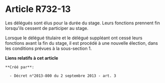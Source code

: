 # Article R732-13

Les délégués sont élus pour la durée du stage. Leurs fonctions prennent fin lorsqu'ils cessent de participer au stage.

Lorsque le délégué titulaire et le délégué suppléant ont cessé leurs fonctions avant la fin du stage, il est procédé à une
nouvelle élection, dans les conditions prévues à la sous-section 1.

**Liens relatifs à cet article**

	**Créé par**:

	  - Décret n°2013-800 du 2 septembre 2013 - art. 3
